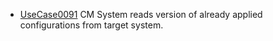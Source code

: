 * [UseCase0091](../requirements/UseCase0091.md) CM System reads version of already applied configurations from target system.